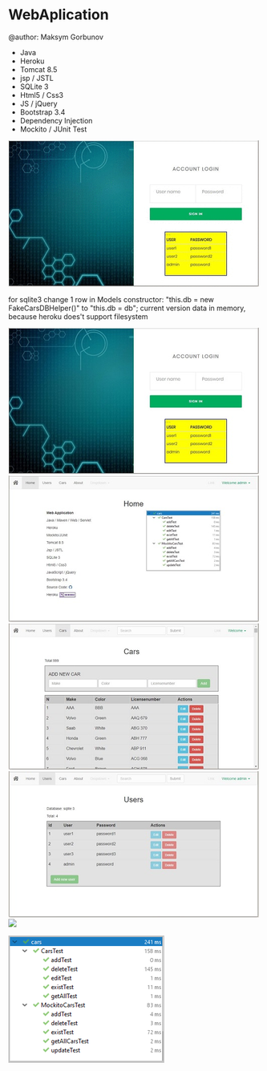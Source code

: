 # WebAplication 
@author: Maksym Gorbunov

* Java
* Heroku
* Tomcat 8.5
* jsp / JSTL
* SQLite 3
* Html5 / Css3
* JS / jQuery
* Bootstrap 3.4
* Dependency Injection
* Mockito / JUnit Test

![](info/info.gif)






for sqlite3 change 1 row in Models constructor: 
"this.db = new FakeCarsDBHelper()" to "this.db = db";
current version data in memory, because heroku does't support filesystem     

![](info/login.jpg)
![](info/home.jpg)
![](info/cars.jpg)
![](info/users.jpg)
![](info/about.png)

![](info/test.png)
  
